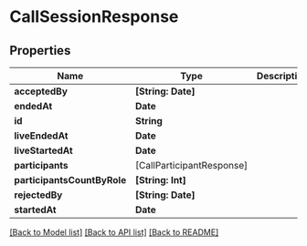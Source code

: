 # CallSessionResponse

## Properties
Name | Type | Description | Notes
------------ | ------------- | ------------- | -------------
**acceptedBy** | **[String: Date]** |  | 
**endedAt** | **Date** |  | [optional] 
**id** | **String** |  | 
**liveEndedAt** | **Date** |  | [optional] 
**liveStartedAt** | **Date** |  | [optional] 
**participants** | [CallParticipantResponse] |  | 
**participantsCountByRole** | **[String: Int]** |  | 
**rejectedBy** | **[String: Date]** |  | 
**startedAt** | **Date** |  | [optional] 

[[Back to Model list]](../README.md#documentation-for-models) [[Back to API list]](../README.md#documentation-for-api-endpoints) [[Back to README]](../README.md)


